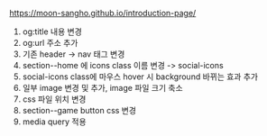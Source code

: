 https://moon-sangho.github.io/introduction-page/

1. og:title 내용 변경
2. og:url 주소 추가
3. 기존 header -> nav 태그 변경
4. section--home 에 icons class 이름 변경 -> social-icons
5. social-icons class에 마우스 hover 시 background 바뀌는 효과 추가
6. 일부 image 변경 및 추가, image 파일 크기 축소
7. css 파일 위치 변경
8. section--game button css 변경
9. media query 적용